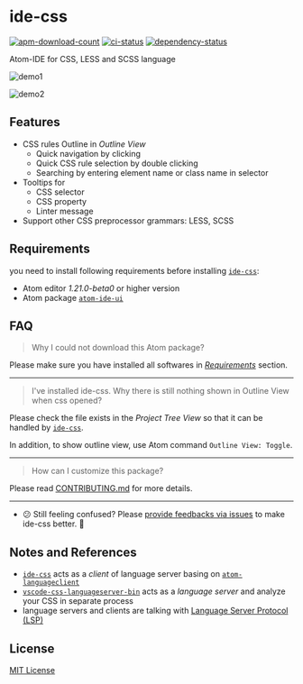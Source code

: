 # ide-css

[![apm-download-count][apm-download-count]][apm-download-link]
[![ci-status][ci-status]][ci-link]
[![dependency-status][david-status]][david-project]

Atom-IDE for CSS, LESS and SCSS language

![demo1][demo1]

![demo2][demo2]

## Features

  - CSS rules Outline in *Outline View*
      - Quick navigation by clicking
      - Quick CSS rule selection by double clicking
      - Searching by entering element name or class name in selector
  - Tooltips for
      - CSS selector
      - CSS property
      - Linter message
  - Support other CSS preprocessor grammars: LESS, SCSS


## Requirements

you need to install following requirements before installing [`ide-css`][apm-download-link]:

  - Atom editor *1.21.0-beta0* or higher version
  - Atom package [`atom-ide-ui`][atom-ide-ui]


## FAQ

> Why I could not download this Atom package?

Please make sure you have installed all softwares in [*Requirements*](#requirements) section.

---

> I've installed ide-css. Why there is still nothing shown in Outline View when css opened?

Please check the file exists in the *Project Tree View* so that it can be handled by [`ide-css`][apm-download-link].

In addition, to show outline view, use Atom command `Outline View: Toggle`.

---

> How can I customize this package?

Please read [CONTRIBUTING.md][CONTRIBUTING.md] for more details.

---

  - :confused: Still feeling confused? Please [provide feedbacks via issues][create-issue] to make ide-css better. :pray:


## Notes and References
  - [`ide-css`][apm-download-link] acts as a *client* of language server basing on [`atom-languageclient`][atom-languageclient]
  - [`vscode-css-languageserver-bin`][vscode-css-languageserver-bin] acts as a *language server* and analyze your CSS in separate process
  - language servers and clients are talking with [Language Server Protocol (LSP)][lsp]


## License

[MIT License][mit-license]


[apm-download-count]: https://img.shields.io/apm/dm/ide-css.svg "apm-download-count"
[apm-download-link]: https://atom.io/packages/ide-css "apm-download-link"
[ci-status]: https://github.com/liuderchi/ide-css/actions/workflows/ci.yml/badge.svg "ci-status"
[ci-link]: https://github.com/liuderchi/ide-css/actions "ci-link"
[david-status]: https://david-dm.org/liuderchi/ide-css.svg "david-status"
[david-project]: https://david-dm.org/liuderchi/ide-css "david-project"
[demo1]: https://user-images.githubusercontent.com/4994705/30840126-2a71c32a-a23b-11e7-8dd4-9189723c438a.png "demo1"
[demo2]: https://user-images.githubusercontent.com/4994705/30840198-864c7fb4-a23b-11e7-9db7-0c9239b83205.png "demo2"

[atom-ide-ui]: https://atom.io/packages/atom-ide-ui "atom-ide-ui"
[CONTRIBUTING.md]: https://github.com/liuderchi/ide-css/blob/main/CONTRIBUTING.md "CONTRIBUTING.md"
[create-issue]: https://github.com/liuderchi/ide-css/issues/new "create-issue"

[atom-languageclient]: https://github.com/atom/atom-languageclient "atom-languageclient"
[vscode-css-languageserver-bin]: https://github.com/vscode-langservers/vscode-css-languageserver-bin "vscode-css-languageserver-bin"
[lsp]: http://langserver.org/ "lsp"

[mit-license]: https://liuderchi.mit-license.org/ "mit-license"
